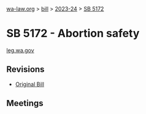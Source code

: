 [wa-law.org](/) > [bill](/bill/) > [2023-24](/bill/2023-24/) > [SB 5172](/bill/2023-24/sb/5172/)

# SB 5172 - Abortion safety
[leg.wa.gov](https://app.leg.wa.gov/billsummary?BillNumber=5172&Year=2023&Initiative=false)

## Revisions
* [Original Bill](1/)

## Meetings